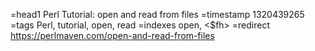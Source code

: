 =head1 Perl Tutorial: open and read from files
=timestamp 1320439265
=tags Perl, tutorial, open, read
=indexes open, <$fh>
=redirect https://perlmaven.com/open-and-read-from-files
